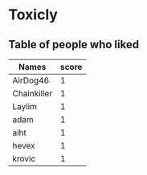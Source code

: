 # Toxicly
## Table of people who liked
Names | score
--- | ---
AirDog46 | 1
Chainkiller | 1
Laylim | 1
adam | 1
aiht | 1
hevex | 1
krovic | 1
